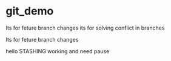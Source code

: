 # git_demo


Its for feture branch changes
its for solving conflict in branches


Its for feture branch changes

hello
STASHING
working and need pause
